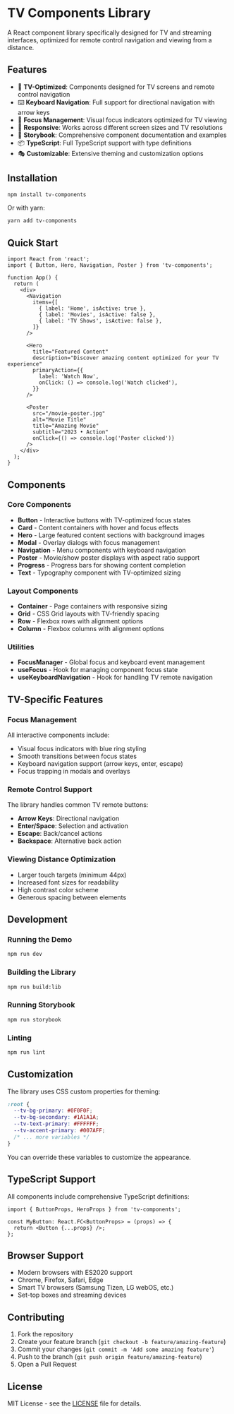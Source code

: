 # TV Components Library

A React component library specifically designed for TV and streaming interfaces, optimized for remote control navigation and viewing from a distance.

## Features

- 🎯 **TV-Optimized**: Components designed for TV screens and remote control navigation
- ⌨️ **Keyboard Navigation**: Full support for directional navigation with arrow keys
- 🎨 **Focus Management**: Visual focus indicators optimized for TV viewing
- 📱 **Responsive**: Works across different screen sizes and TV resolutions
- 🎪 **Storybook**: Comprehensive component documentation and examples
- 📦 **TypeScript**: Full TypeScript support with type definitions
- 🎭 **Customizable**: Extensive theming and customization options

## Installation

```bash
npm install tv-components
```

Or with yarn:

```bash
yarn add tv-components
```

## Quick Start

```tsx
import React from 'react';
import { Button, Hero, Navigation, Poster } from 'tv-components';

function App() {
  return (
    <div>
      <Navigation
        items={[
          { label: 'Home', isActive: true },
          { label: 'Movies', isActive: false },
          { label: 'TV Shows', isActive: false },
        ]}
      />
      
      <Hero
        title="Featured Content"
        description="Discover amazing content optimized for your TV experience"
        primaryAction={{
          label: 'Watch Now',
          onClick: () => console.log('Watch clicked'),
        }}
      />
      
      <Poster
        src="/movie-poster.jpg"
        alt="Movie Title"
        title="Amazing Movie"
        subtitle="2023 • Action"
        onClick={() => console.log('Poster clicked')}
      />
    </div>
  );
}
```

## Components

### Core Components

- **Button** - Interactive buttons with TV-optimized focus states
- **Card** - Content containers with hover and focus effects
- **Hero** - Large featured content sections with background images
- **Modal** - Overlay dialogs with focus management
- **Navigation** - Menu components with keyboard navigation
- **Poster** - Movie/show poster displays with aspect ratio support
- **Progress** - Progress bars for showing content completion
- **Text** - Typography component with TV-optimized sizing

### Layout Components

- **Container** - Page containers with responsive sizing
- **Grid** - CSS Grid layouts with TV-friendly spacing
- **Row** - Flexbox rows with alignment options
- **Column** - Flexbox columns with alignment options

### Utilities

- **FocusManager** - Global focus and keyboard event management
- **useFocus** - Hook for managing component focus state
- **useKeyboardNavigation** - Hook for handling TV remote navigation

## TV-Specific Features

### Focus Management

All interactive components include:
- Visual focus indicators with blue ring styling
- Smooth transitions between focus states
- Keyboard navigation support (arrow keys, enter, escape)
- Focus trapping in modals and overlays

### Remote Control Support

The library handles common TV remote buttons:
- **Arrow Keys**: Directional navigation
- **Enter/Space**: Selection and activation
- **Escape**: Back/cancel actions
- **Backspace**: Alternative back action

### Viewing Distance Optimization

- Larger touch targets (minimum 44px)
- Increased font sizes for readability
- High contrast color scheme
- Generous spacing between elements

## Development

### Running the Demo

```bash
npm run dev
```

### Building the Library

```bash
npm run build:lib
```

### Running Storybook

```bash
npm run storybook
```

### Linting

```bash
npm run lint
```

## Customization

The library uses CSS custom properties for theming:

```css
:root {
  --tv-bg-primary: #0F0F0F;
  --tv-bg-secondary: #1A1A1A;
  --tv-text-primary: #FFFFFF;
  --tv-accent-primary: #007AFF;
  /* ... more variables */
}
```

You can override these variables to customize the appearance.

## TypeScript Support

All components include comprehensive TypeScript definitions:

```tsx
import { ButtonProps, HeroProps } from 'tv-components';

const MyButton: React.FC<ButtonProps> = (props) => {
  return <Button {...props} />;
};
```

## Browser Support

- Modern browsers with ES2020 support
- Chrome, Firefox, Safari, Edge
- Smart TV browsers (Samsung Tizen, LG webOS, etc.)
- Set-top boxes and streaming devices

## Contributing

1. Fork the repository
2. Create your feature branch (`git checkout -b feature/amazing-feature`)
3. Commit your changes (`git commit -m 'Add some amazing feature'`)
4. Push to the branch (`git push origin feature/amazing-feature`)
5. Open a Pull Request

## License

MIT License - see the [LICENSE](LICENSE) file for details. 